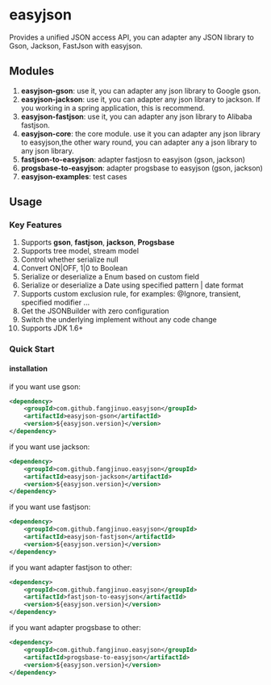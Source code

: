# easyjson
Provides a unified JSON access API, you can adapter any JSON library to Gson, Jackson, FastJson with easyjson.

## Modules
1. **easyjson-gson**: use it, you can adapter any json library to Google gson.
2. **easyjson-jackson**: use it, you can adapter any json library to jackson. If you working in a spring application, this is recommend.
3. **easyjson-fastjson**: use it, you can adapter any json library to Alibaba fastjson.
4. **easyjson-core**: the core module. use it you can adapter any json library to easyjson,the other wary round, you can adapter any a json library to any json library.
5. **fastjson-to-easyjson**: adapter fastjosn to easyjson (gson, jackson)
6. **progsbase-to-easyjson**: adapter progsbase to easyjson (gson, jackson)
7. **easyjson-examples**: test cases

## Usage
### Key Features
1. Supports **gson**, **fastjson**, **jackson**, **Progsbase**
2. Supports tree model, stream model
3. Control whether serialize null
4. Convert ON|OFF, 1|0 to Boolean
5. Serialize or deserialize a Enum based on custom field
6. Serialize or deserialize a Date using specified pattern | date format
7. Supports custom exclusion rule, for examples: @Ignore, transient, specified modifier ...
8. Get the JSONBuilder with zero configuration
9. Switch the underlying implement without any code change 
10. Supports JDK 1.6+

### Quick Start
#### installation

if you want use gson:
```xml
<dependency>
    <groupId>com.github.fangjinuo.easyjson</groupId>
    <artifactId>easyjson-gson</artifactId>
    <version>${easyjson.version}</version>
</dependency>
```
if you want use jackson:
```xml
<dependency>
    <groupId>com.github.fangjinuo.easyjson</groupId>
    <artifactId>easyjson-jackson</artifactId>
    <version>${easyjson.version}</version>
</dependency>
```
if you want use fastjson:
```xml
<dependency>
    <groupId>com.github.fangjinuo.easyjson</groupId>
    <artifactId>easyjson-fastjson</artifactId>
    <version>${easyjson.version}</version>
</dependency>
```
if you want adapter fastjson to other:
```xml
<dependency>
    <groupId>com.github.fangjinuo.easyjson</groupId>
    <artifactId>fastjson-to-easyjson</artifactId>
    <version>${easyjson.version}</version>
</dependency>
```
if you want adapter progsbase to other:
```xml
<dependency>
    <groupId>com.github.fangjinuo.easyjson</groupId>
    <artifactId>progsbase-to-easyjson</artifactId>
    <version>${easyjson.version}</version>
</dependency>
```

